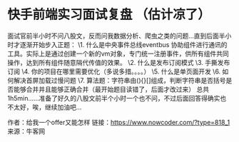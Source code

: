 # 快手前端实习面试复盘 （估计凉了）

面试官前半小时不问八股文，反而问我数据分析、爬虫之类的问题…直到后面半小时才逐渐开始步入正题：
\1. 什么是中央事件总线eventbus
    协助组件进行通讯的工具。实际上是通过创建一个新的vm对象，专门统一注册事件，供所有组件共同操作，达到所有组件随意隔代传值的效果。
\2. 什么是发布订阅模式
\3. 手撕发布订阅
\4. 你的项目在哪里需要优化（多说多措。。。。）
\5. 什么是单页面开发
\6. 如何解决首屏加载过慢问题
\7. 算法题：字符串由(){}[]组成，判断字符串是否括号是否能够合并并且能够正确合并（最开始题目读错了，后面才改过来）
总共1h5min……准备了好久的八股文前半个小时一个也不问，不过后面回答得确实也不太好，唉，继续加油吧…



作者：给我一个offer又能怎样
链接：https://www.nowcoder.com/?type=818_1
来源：牛客网